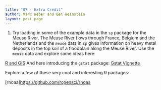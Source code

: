 ```yaml
---
title: "07 - Extra Credit"
author: Marc Weber and Ben Weinstein
layout: post_page
---
```


1. Try loading in some of the example data in the `sp` package for the Meuse River.  The Meuse River flows through France, Belgium and the Netherlands and the `meuse` data in `sp` gives information on heavy metal deposits in the top soil of a floodplain along the Meuse River.  Use the `meuse` data and explore some ideas here:

[R and GIS](http://pebesma.staff.ifgi.de/AGIS/slides_R.pdf
)
And here introducing the `gstat` package:
[Gstat Vignette](https://cran.r-project.org/web/packages/gstat/vignettes/gstat.pdf)


Explore a few of these very cool and interesting R packages:

[rnoaa]https://github.com/ropensci/rnoaa